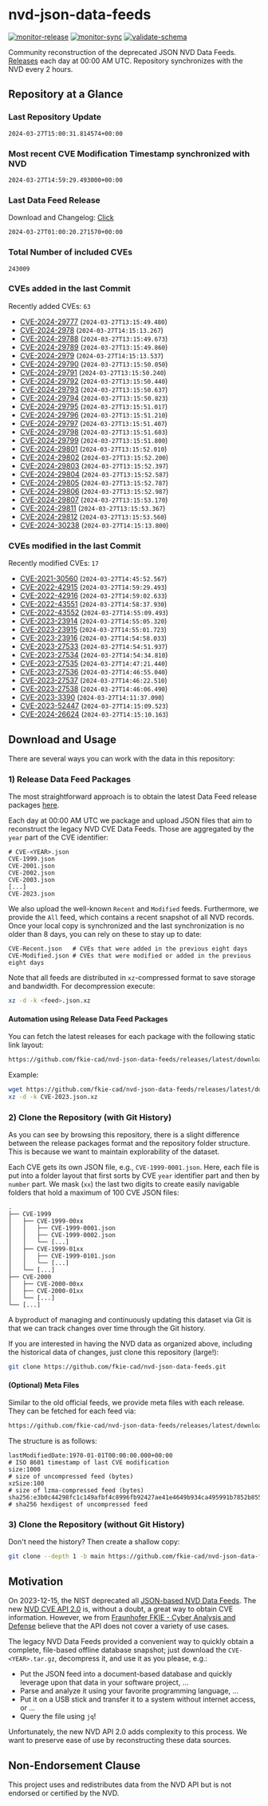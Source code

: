 # nvd-json-data-feeds

[![monitor-release](https://github.com/fkie-cad/nvd-json-data-feeds/actions/workflows/monitor_release.yml/badge.svg)](https://github.com/fkie-cad/nvd-json-data-feeds/actions/workflows/monitor_release.yml)
[![monitor-sync](https://github.com/fkie-cad/nvd-json-data-feeds/actions/workflows/monitor_sync.yml/badge.svg)](https://github.com/fkie-cad/nvd-json-data-feeds/actions/workflows/monitor_sync.yml)
[![validate-schema](https://github.com/fkie-cad/nvd-json-data-feeds/actions/workflows/validate_schema.yml/badge.svg)](https://github.com/fkie-cad/nvd-json-data-feeds/actions/workflows/validate_schema.yml)

Community reconstruction of the deprecated JSON NVD Data Feeds.
[Releases](https://github.com/fkie-cad/nvd-json-data-feeds/releases/latest) each day at 00:00 AM UTC.
Repository synchronizes with the NVD every 2 hours.

## Repository at a Glance

### Last Repository Update

```plain
2024-03-27T15:00:31.814574+00:00
```

### Most recent CVE Modification Timestamp synchronized with NVD

```plain
2024-03-27T14:59:29.493000+00:00
```

### Last Data Feed Release

Download and Changelog: [Click](https://github.com/fkie-cad/nvd-json-data-feeds/releases/latest)

```plain
2024-03-27T01:00:20.271570+00:00
```

### Total Number of included CVEs

```plain
243009
```

### CVEs added in the last Commit

Recently added CVEs: `63`

- [CVE-2024-29777](CVE-2024/CVE-2024-297xx/CVE-2024-29777.json) (`2024-03-27T13:15:49.480`)
- [CVE-2024-2978](CVE-2024/CVE-2024-29xx/CVE-2024-2978.json) (`2024-03-27T14:15:13.267`)
- [CVE-2024-29788](CVE-2024/CVE-2024-297xx/CVE-2024-29788.json) (`2024-03-27T13:15:49.673`)
- [CVE-2024-29789](CVE-2024/CVE-2024-297xx/CVE-2024-29789.json) (`2024-03-27T13:15:49.860`)
- [CVE-2024-2979](CVE-2024/CVE-2024-29xx/CVE-2024-2979.json) (`2024-03-27T14:15:13.537`)
- [CVE-2024-29790](CVE-2024/CVE-2024-297xx/CVE-2024-29790.json) (`2024-03-27T13:15:50.050`)
- [CVE-2024-29791](CVE-2024/CVE-2024-297xx/CVE-2024-29791.json) (`2024-03-27T13:15:50.240`)
- [CVE-2024-29792](CVE-2024/CVE-2024-297xx/CVE-2024-29792.json) (`2024-03-27T13:15:50.440`)
- [CVE-2024-29793](CVE-2024/CVE-2024-297xx/CVE-2024-29793.json) (`2024-03-27T13:15:50.637`)
- [CVE-2024-29794](CVE-2024/CVE-2024-297xx/CVE-2024-29794.json) (`2024-03-27T13:15:50.823`)
- [CVE-2024-29795](CVE-2024/CVE-2024-297xx/CVE-2024-29795.json) (`2024-03-27T13:15:51.017`)
- [CVE-2024-29796](CVE-2024/CVE-2024-297xx/CVE-2024-29796.json) (`2024-03-27T13:15:51.210`)
- [CVE-2024-29797](CVE-2024/CVE-2024-297xx/CVE-2024-29797.json) (`2024-03-27T13:15:51.407`)
- [CVE-2024-29798](CVE-2024/CVE-2024-297xx/CVE-2024-29798.json) (`2024-03-27T13:15:51.603`)
- [CVE-2024-29799](CVE-2024/CVE-2024-297xx/CVE-2024-29799.json) (`2024-03-27T13:15:51.800`)
- [CVE-2024-29801](CVE-2024/CVE-2024-298xx/CVE-2024-29801.json) (`2024-03-27T13:15:52.010`)
- [CVE-2024-29802](CVE-2024/CVE-2024-298xx/CVE-2024-29802.json) (`2024-03-27T13:15:52.200`)
- [CVE-2024-29803](CVE-2024/CVE-2024-298xx/CVE-2024-29803.json) (`2024-03-27T13:15:52.397`)
- [CVE-2024-29804](CVE-2024/CVE-2024-298xx/CVE-2024-29804.json) (`2024-03-27T13:15:52.587`)
- [CVE-2024-29805](CVE-2024/CVE-2024-298xx/CVE-2024-29805.json) (`2024-03-27T13:15:52.787`)
- [CVE-2024-29806](CVE-2024/CVE-2024-298xx/CVE-2024-29806.json) (`2024-03-27T13:15:52.987`)
- [CVE-2024-29807](CVE-2024/CVE-2024-298xx/CVE-2024-29807.json) (`2024-03-27T13:15:53.170`)
- [CVE-2024-29811](CVE-2024/CVE-2024-298xx/CVE-2024-29811.json) (`2024-03-27T13:15:53.367`)
- [CVE-2024-29812](CVE-2024/CVE-2024-298xx/CVE-2024-29812.json) (`2024-03-27T13:15:53.560`)
- [CVE-2024-30238](CVE-2024/CVE-2024-302xx/CVE-2024-30238.json) (`2024-03-27T14:15:13.800`)


### CVEs modified in the last Commit

Recently modified CVEs: `17`

- [CVE-2021-30560](CVE-2021/CVE-2021-305xx/CVE-2021-30560.json) (`2024-03-27T14:45:52.567`)
- [CVE-2022-42915](CVE-2022/CVE-2022-429xx/CVE-2022-42915.json) (`2024-03-27T14:59:29.493`)
- [CVE-2022-42916](CVE-2022/CVE-2022-429xx/CVE-2022-42916.json) (`2024-03-27T14:59:02.633`)
- [CVE-2022-43551](CVE-2022/CVE-2022-435xx/CVE-2022-43551.json) (`2024-03-27T14:58:37.930`)
- [CVE-2022-43552](CVE-2022/CVE-2022-435xx/CVE-2022-43552.json) (`2024-03-27T14:55:09.493`)
- [CVE-2023-23914](CVE-2023/CVE-2023-239xx/CVE-2023-23914.json) (`2024-03-27T14:55:05.320`)
- [CVE-2023-23915](CVE-2023/CVE-2023-239xx/CVE-2023-23915.json) (`2024-03-27T14:55:01.723`)
- [CVE-2023-23916](CVE-2023/CVE-2023-239xx/CVE-2023-23916.json) (`2024-03-27T14:54:58.033`)
- [CVE-2023-27533](CVE-2023/CVE-2023-275xx/CVE-2023-27533.json) (`2024-03-27T14:54:51.937`)
- [CVE-2023-27534](CVE-2023/CVE-2023-275xx/CVE-2023-27534.json) (`2024-03-27T14:54:34.810`)
- [CVE-2023-27535](CVE-2023/CVE-2023-275xx/CVE-2023-27535.json) (`2024-03-27T14:47:21.440`)
- [CVE-2023-27536](CVE-2023/CVE-2023-275xx/CVE-2023-27536.json) (`2024-03-27T14:46:55.040`)
- [CVE-2023-27537](CVE-2023/CVE-2023-275xx/CVE-2023-27537.json) (`2024-03-27T14:46:22.510`)
- [CVE-2023-27538](CVE-2023/CVE-2023-275xx/CVE-2023-27538.json) (`2024-03-27T14:46:06.490`)
- [CVE-2023-3390](CVE-2023/CVE-2023-33xx/CVE-2023-3390.json) (`2024-03-27T14:11:37.090`)
- [CVE-2023-52447](CVE-2023/CVE-2023-524xx/CVE-2023-52447.json) (`2024-03-27T14:15:09.523`)
- [CVE-2024-26624](CVE-2024/CVE-2024-266xx/CVE-2024-26624.json) (`2024-03-27T14:15:10.163`)


## Download and Usage

There are several ways you can work with the data in this repository:

### 1) Release Data Feed Packages

The most straightforward approach is to obtain the latest Data Feed release packages [here](https://github.com/fkie-cad/nvd-json-data-feeds/releases/latest).

Each day at 00:00 AM UTC we package and upload JSON files that aim to reconstruct the legacy NVD CVE Data Feeds.
Those are aggregated by the `year` part of the CVE identifier:

```
# CVE-<YEAR>.json
CVE-1999.json
CVE-2001.json
CVE-2002.json
CVE-2003.json
[...]
CVE-2023.json
```

We also upload the well-known `Recent` and `Modified` feeds.
Furthermore, we provide the `All` feed, which contains a recent snapshot of all NVD records.
Once your local copy is synchronized and the last synchronization is no older than 8 days, you can rely on these to stay up to date:

```plain
CVE-Recent.json   # CVEs that were added in the previous eight days
CVE-Modified.json # CVEs that were modified or added in the previous eight days
```

Note that all feeds are distributed in `xz`-compressed format to save storage and bandwidth.
For decompression execute:

```sh
xz -d -k <feed>.json.xz
```

#### Automation using Release Data Feed Packages

You can fetch the latest releases for each package with the following static link layout:

```sh
https://github.com/fkie-cad/nvd-json-data-feeds/releases/latest/download/CVE-<YEAR>.json.xz
```

Example:

```sh
wget https://github.com/fkie-cad/nvd-json-data-feeds/releases/latest/download/CVE-2023.json.xz
xz -d -k CVE-2023.json.xz
```

### 2) Clone the Repository (with Git History)

As you can see by browsing this repository, there is a slight difference between the release packages format and the repository folder structure.
This is because we want to maintain explorability of the dataset.

Each CVE gets its own JSON file, e.g., `CVE-1999-0001.json`.
Here, each file is put into a folder layout that first sorts by CVE `year` identifier part and then by `number` part.
We mask (`xx`) the last two digits to create easily navigable folders that hold a maximum of 100 CVE JSON files:

```plain
.
├── CVE-1999
│   ├── CVE-1999-00xx
│   │   ├── CVE-1999-0001.json
│   │   ├── CVE-1999-0002.json
│   │   └── [...]
│   ├── CVE-1999-01xx
│   │   ├── CVE-1999-0101.json
│   │   └── [...]
│   └── [...]
├── CVE-2000
│   ├── CVE-2000-00xx
│   ├── CVE-2000-01xx
│   └── [...]
└── [...]
```

A byproduct of managing and continuously updating this dataset via Git is that we can track changes over time through the Git history.

If you are interested in having the NVD data as organized above, including the historical data of changes, just clone this repository (large!):

```sh
git clone https://github.com/fkie-cad/nvd-json-data-feeds.git
```

#### (Optional) Meta Files

Similar to the old official feeds, we provide meta files with each release. They can be fetched for each feed via:

```sh
https://github.com/fkie-cad/nvd-json-data-feeds/releases/latest/download/CVE-<YEAR>.meta
```

The structure is as follows:

```plain
lastModifiedDate:1970-01-01T00:00:00.000+00:00                          # ISO 8601 timestamp of last CVE modification
size:1000                                                               # size of uncompressed feed (bytes)
xzSize:100                                                              # size of lzma-compressed feed (bytes)
sha256:e3b0c44298fc1c149afbf4c8996fb92427ae41e4649b934ca495991b7852b855 # sha256 hexdigest of uncompressed feed
```

### 3) Clone the Repository (without Git History)

Don't need the history? Then create a shallow copy:

```sh
git clone --depth 1 -b main https://github.com/fkie-cad/nvd-json-data-feeds.git
```

## Motivation

On 2023-12-15, the NIST deprecated all [JSON-based NVD Data Feeds](https://nvd.nist.gov/vuln/data-feeds#divRetirementBanner-1).
The new [NVD CVE API 2.0](https://nvd.nist.gov/developers/vulnerabilities) is, without a doubt, a great way to obtain CVE information.
However, we from [Fraunhofer FKIE - Cyber Analysis and Defense](https://www.fkie.fraunhofer.de/en/departments/cad.html) believe that the API does not cover a variety of use cases.

The legacy NVD Data Feeds provided a convenient way to quickly obtain a complete, file-based offline database snapshot; just download the `CVE-<YEAR>.tar.gz`, decompress it, and use it as you please, e.g.:

- Put the JSON feed into a document-based database and quickly leverage upon that data in your software project, ...
- Parse and analyze it using your favorite programming language, ...
- Put it on a USB stick and transfer it to a system without internet access, or ...
- Query the file using `jq`!

Unfortunately, the new NVD API 2.0 adds complexity to this process.
We want to preserve ease of use by reconstructing these data sources.

## Non-Endorsement Clause

This project uses and redistributes data from the NVD API but is not endorsed or certified by the NVD.